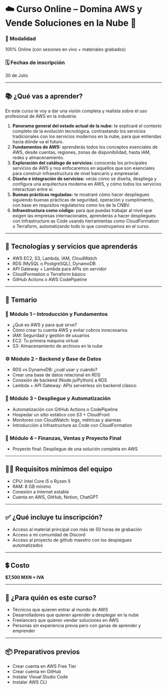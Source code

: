 
# ☁️ Curso Online – Domina AWS y Vende Soluciones en la Nube 💼

### 🎥 Modalidad
100% Online (con sesiones en vivo + materiales grabados)

### 🗓️ Fechas de inscripción
30 de Julio

---

## 📚 ¿Qué vas a aprender?

En este curso te voy a dar una visión completa y realista sobre el uso profesional de AWS en la industria:

1. **Panorama general del estado actual de la nube:** te explicaré el contexto completo de la evolución tecnológica, contrastando los servicios tradicionales con los servicios modernos en la nube, para que entiendas hacia dónde va el futuro.
2. **Fundamentos de AWS:** aprenderás todos los conceptos esenciales de AWS, desde cuentas, regiones, zonas de disponibilidad, hasta IAM, redes y almacenamiento.
3. **Exploración del catálogo de servicios:** conocerás los principales servicios de AWS y nos enfocaremos en aquellos que son esenciales para construir infraestructura de nivel bancario y empresarial.
4. **Diseño e integración de servicios:** verás cómo se diseña, despliega y configura una arquitectura moderna en AWS, y cómo todos los servicios interactúan entre sí.
5. **Buenas prácticas reguladas:** te mostraré cómo hacer despliegues siguiendo buenas prácticas de seguridad, operación y cumplimiento, con base en requisitos regulatorios como los de la CNBV.
6. **Infraestructura como código:** para que puedas trabajar al nivel que exigen las empresas internacionales, aprenderás a hacer despliegues con Infrastructure as Code usando herramientas como CloudFormation o Terraform, automatizando todo lo que construyamos en el curso.

---

## 🧰 Tecnologías y servicios que aprenderás

- AWS EC2, S3, Lambda, IAM, CloudWatch
- RDS (MySQL o PostgreSQL), DynamoDB
- API Gateway + Lambda para APIs sin servidor
- CloudFormation o Terraform básico
- GitHub Actions o AWS CodePipeline

---

## 🧾 Temario

### 🔰 Módulo 1 – Introducción y Fundamentos
- ¿Qué es AWS y para qué sirve?
- Cómo crear tu cuenta AWS y evitar cobros innecesarios
- IAM: Seguridad y gestión de usuarios
- EC2: Tu primera máquina virtual
- S3: Almacenamiento de archivos en la nube

### ⚙️ Módulo 2 – Backend y Base de Datos
- RDS vs DynamoDB: ¿cuál usar y cuándo?
- Crear una base de datos relacional en RDS
- Conexión de backend (Node.js/Python) a RDS
- Lambda + API Gateway: APIs serverless sin backend clásico

### 🚀 Módulo 3 – Despliegue y Automatización
- Automatización con GitHub Actions o CodePipeline
- Hospedar un sitio estático con S3 + CloudFront
- Monitoreo con CloudWatch: logs, métricas y alarmas
- Introducción a Infrastructure as Code con CloudFormation

### 💸 Módulo 4 – Finanzas, Ventas y Proyecto Final
- Proyecto final: Despliegue de una solución completa en AWS

---

## 🧑‍💻 Requisitos mínimos del equipo

- CPU: Intel Core i5 o Ryzen 5
- RAM: 8 GB mínimo
- Conexión a Internet estable
- Cuenta en AWS, GitHub, Notion, ChatGPT

---

## ✅ ¿Qué incluye tu inscripción?

- Acceso al material principal con más de 50 horas de grabación
- Acceso a mi comunidad de Discord
- Acceso al proyecto de github maestro con los despiegues automatizados

---

## 💲 Costo

**$7,500 MXN + IVA**

---

## 🎯 ¿Para quién es este curso?

- Técnicos que quieren entrar al mundo de AWS
- Desarrolladores que quieren aprender a desplegar en la nube
- Freelancers que quieren vender soluciones en AWS
- Personas sin experiencia previa pero con ganas de aprender y emprender

---

## 📦 Preparativos previos

- Crear cuenta en AWS Free Tier
- Crear cuenta en GitHub
- Instalar Visual Studio Code
- Instalar AWS CLI
